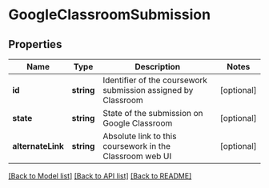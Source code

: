 # GoogleClassroomSubmission

## Properties
Name | Type | Description | Notes
------------ | ------------- | ------------- | -------------
**id** | **string** | Identifier of the coursework submission assigned by Classroom | [optional] 
**state** | **string** | State of the submission on Google Classroom | [optional] 
**alternateLink** | **string** | Absolute link to this coursework in the Classroom web UI | [optional] 

[[Back to Model list]](../README.md#documentation-for-models) [[Back to API list]](../README.md#documentation-for-api-endpoints) [[Back to README]](../README.md)


